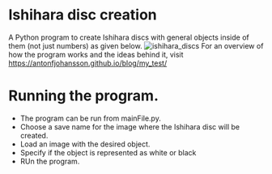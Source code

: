 # Ishihara disc creation

A Python program to create Ishihara discs with general objects inside of them (not just numbers) as given below. 
![ishihara_discs](https://i.imgur.com/dHxIz66.png)
For an overview of how the program works and the ideas behind it, visit https://antonfjohansson.github.io/blog/my_test/

# Running the program.
*   The program can be run from mainFile.py.
*   Choose a save name for the image where the Ishihara disc will be created.
*   Load an image with the desired object.
*   Specify if the object is represented as white or black
*   RUn the program.





